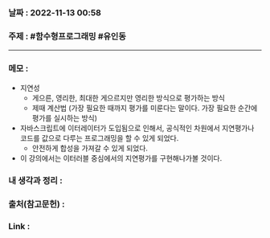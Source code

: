### 날짜 : 2022-11-13 00:58
### 주제 : #함수형프로그래밍 #유인동

---- 

### 메모 : 
- 지연성
	- 게으른, 영리한, 최대한 게으르지만 영리한 방식으로 평가하는 방식 
	- 제때 계산법 (가장 필요한 때까지 평가를 미룬다는 말이다. 가장 필요한 순간에 평가를 실시하는 방식)
- 자바스크립트에 이터레이터가 도입됨으로 인해서, 공식적인 차원에서 지연평가나 코드를 값으로 다루는 프로그래밍을 할 수 있게 되었다. 
	- 안전하게 합성을 가져갈 수 있게 되었다. 
- 이 강의에서는 이터러블 중심에서의 지연평가를 구현해나가볼 것이다. 

### 내 생각과 정리 : 


### 출처(참고문헌) : 


### Link : 
